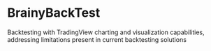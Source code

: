 # BrainyBackTest
Backtesting with TradingView charting and visualization capabilities, addressing limitations present in current backtesting solutions
